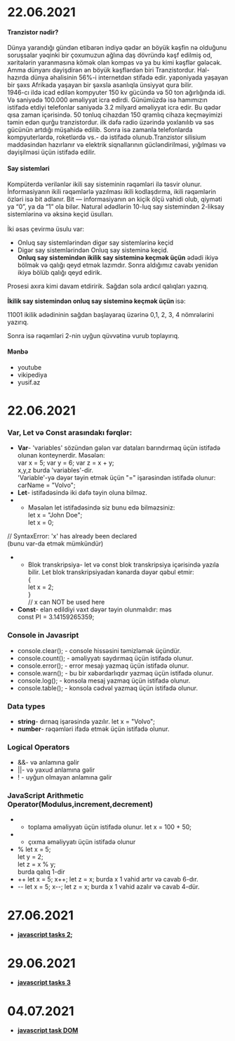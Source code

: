 # 22.06.2021
#### Tranzistor nədir?
Dünya yarandığı gündən  etibarən indiyə qədər ən böyük kəşfin nə olduğunu soruşsalar yəqinki bir çoxumuzun ağlına daş dövründə kəşf edilmiş od, xəritələrin yaranmasına kömək olan kompas və ya bu kimi kəşflər gələcək. Amma dünyanı dəyişdirən ən böyük kəşflərdən biri Tranzistordur. Hal-hazırda dünya əhalisinin 56%-i internetdən stifadə edir. yaponiyada yaşayan bir şəxs Afrikada yaşayan bir şəxslə asanlıqla ünsiyyət qura bilir.<br>
 1946-cı ildə icad edilən kompyuter 150 kv gücündə və 50 ton ağırlığında idi. Və saniyədə 100.000 əməliyyat icra edirdi. Günümüzdə isə hamımızın istifadə etdiyi telefonlar saniyədə 3.2 milyard əməliyyat icra edir. Bu qədər qısa zaman içərisində. 50 tonluq cihazdan 150 qramlıq cihaza keçməyimizi təmin edən qurğu tranzistordur. ilk dəfə radio üzərində yoxlanılıb və səs gücünün artdığı müşahidə edilib. Sonra isə zamanla telefonlarda kompyuterlərdə, roketlərdə vs.- də istifadə olunub.Tranzistor silisium maddəsindən hazırlanır və elektrik siqnallarının gücləndirilməsi, yığılması və dəyişilməsi üçün istifadə edilir.
 
#### Say sistemləri
Kompüterdə verilənlər ikili say sisteminin rəqəmləri ilə təsvir olunur. İnformasiyanın ikili rəqəmlərlə yazılması ikili kodlaşdırma, ikili rəqəmlərin özləri isə bit  adlanır. Bit — informasiyanın ən kiçik ölçü vahidi olub, qiyməti ya “0”, ya da “1” ola bilər.
Natural ədədlərin 10-luq say sistemindən 2-liksay sistemlərinə və əksinə keçid üsulları.
<Br> <br>
İki əsas çevirmə üsulu var:

- Onluq say sistemlərindən digər say sistemlərinə keçid<br>
- Digər say sistemlərindən Onluq say sisteminə keçid. <br>
 <b>Onluq say sistemindən ikilik say sisteminə keçmək üçün</b> ədədi ikiyə
 bölmək və qalığı qeyd etmək lazımdır.
Sonra aldığımız cavabı yenidən ikiyə bölüb qalığı qeyd edirik.

Prosesi axıra kimi davam etdiririk. Sağdan sola ardıcıl qalıqları yazırıq. <Br> <br>
  <b>İkilik say sistemindən onluq say sisteminə keçmək üçün </b> isə:



11001 ikilik ədədininin sağdan başlayaraq üzərinə 0,1, 2, 3, 4 nömrələrini yazırıq.

Sonra isə rəqəmləri 2-nin uyğun qüvvətinə vurub toplayırıq.

#### Mənbə <br>
 - youtube
 - vikipediya
 - yusif.az
 
 # 22.06.2021
 ### Var, Let və Const arasındakı fərqlər:<br>
 - <b>Var</b>- 'variables' sözündən gələn var dataları barındırmaq üçün istifadə olunan konteynerdir. Məsələn:<br>
 var x = 5;
 var y = 6;
 var z = x + y; <br>
 x,y,z burda 'variables'-dir.<Br>
 'Variable'-yə dəyər təyin etmək üçün "=" işarəsindən istifadə olunur:<Br>
  carName = "Volvo";<Br>
 - <b>Let</b>- istifadəsində iki dəfə təyin oluna bilməz.<Br>
 - - Məsələn let istifadəsində siz bunu edə bilməzsiniz:<Br>
      let x = "John Doe";<Br>
       let x = 0;<br>

// SyntaxError: 'x' has already been declared <br>
 (bunu var-da etmək mümkündür)<br>
 - - Blok transkripsiya- let və const blok transkripsiya içərisində yazıla bilir. Let blok transkripsiyadan kənarda dəyər qəbul etmir:<br>
 {<Br>
  let x = 2;<br>
}<br>
// x can NOT be used here<br>
 - <b>Const</b>- elan edildiyi vaxt dəyər təyin olunmalıdır: məs<Br>
    const PI = 3.14159265359;<br>
 ### Console in Javasript<br>
 - console.clear(); - console hissəsini təmizləmək üçündür.<br>
 - console.count(); - əməliyyatı saydırmaq üçün istifadə olunur.<br>
 - console.error(); - error mesajı yazmaq üçün istifadə olunur. <Br>
 - console.warn(); - bu bir xəbərdarlıqdır yazmaq üçün istifadə olunur.<Br>
 - console.log(); - konsola mesaj yazmaq üçün istifadə olunur.<Br>
 - console.table(); - konsola cədvəl yazmaq üçün istifadə olunur.<br>
 ### Data types<br>
 - <b>string</b>- dırnaq işarəsində yazılır. let x = "Volvo";<br>
 - <b>number</b>- rəqəmləri ifadə etmək üçün istifadə olunur.<Br>
 ### Logical Operators<br>
 - &&- və anlamına gəlir<br>
 - ||- və yaxud anlamına gəlir<br>
 - ! - uyğun olmayan anlamına gəlir<br>
 ### JavaScript Arithmetic Operator(Modulus,increment,decrement)<Br>
 - + toplama əməliyyatı üçün istifadə olunur. let x = 100 + 50;<br>
 - - çıxma əməliyyatı üçün istifadə olunur <br>
 - % let x = 5;<br>
     let y = 2;<br>
     let z = x % y;<Br>burda qalıq 1-dir<br>
 - ++ let x = 5;
      x++;
      let z = x; burda x 1 vahid artır və cavab 6-dır. <Br>
 - -- let x = 5;
      x--;
      let z = x; burda x 1 vahid azalır və cavab 4-dür.<br>
 # 27.06.2021<br>
 - <b>[javascript tasks 2](https://github.com/Rovshen98/PragmatechFoundationProject/blob/main/Works/javascript/index.html);</b><br>
 # 29.06.2021<br>
 - <b>[javascript tasks 3](https://github.com/Rovshen98/PragmatechFoundationProject/tree/main/Works/javascript)</b> <br>
 # 04.07.2021<br>
 - <b>[javascript task DOM](https://github.com/Rovshen98/PragmatechFoundationProject/tree/main/Works/javascript)</b>
 
 
 
 
  
 
